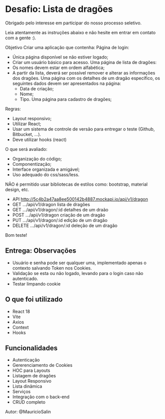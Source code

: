 # Desafio: Lista de dragões

Obrigado pelo interesse em participar do nosso processo seletivo. 

Leia atentamente as instruções abaixo e não hesite em entrar em contato com a gente :).

Objetivo Criar uma aplicação que contenha: Página de login: 
- Única página disponível se não estiver logado;
- Criar um usuário básico para acesso. Uma página de lista de dragões:
- Os nomes devem estar em ordem alfabética; 
- A partir da lista, deverá ser possível remover e alterar as informações dos dragões. Uma página com os detalhes de um dragão específico, os seguintes dados devem ser apresentados na página: 
  - Data de criação; 
  - Nome; 
  - Tipo. Uma página para cadastro de dragões; 

Regras: 
- Layout responsivo; 
- Utilizar React; 
- Usar um sistema de controle de versão para entregar o teste (Github, Bitbucket, ...). 
- Deve utilizar hooks (react) 

O que será avaliado: 
- Organização do código; 
- Componentização; 
- Interface organizada e amigável; 
- Uso adequado do css/sass/less. 

NÃO é permitido usar bibliotecas de estilos como: bootstrap, material design, etc. 

- API http://5c4b2a47aa8ee500142b4887.mockapi.io/api/v1/dragon
- GET .../api/v1/dragon lista de dragões
- GET .../api/v1/dragon/:id detalhes de um draão 
- POST .../api/v1/dragon criação de um dragão 
- PUT .../api/v1/dragon/:id edição de um dragão
- DELETE .../api/v1/dragon/:id deleção de um dragão 

Bom teste!

## Entrega: Observações

- Usuário e senha pode ser qualquer uma, implementado apenas o contexto salvando Token nos Cookies.
- Validação se esta ou não logado, levando para o login caso não autenticado.
- Testar limpando cookie

## O que foi utilizado
- React 18
- Vite
- Axios
- Context
- Hooks

## Funcionalidades
- Autenticação
- Gererenciamento de Cookies
- HOC para Layouts
- Listagem de dragões
- Layout Responsivo
- Lista dinâmica
- Serviços
- Integração com o back-end
- CRUD completo

Autor: @MauricioSalin

